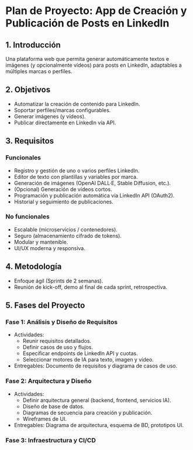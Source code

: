# Plan de Proyecto: App de Creación y Publicación de Posts en LinkedIn

## 1. Introducción
Una plataforma web que permita generar automáticamente textos e imágenes (y opcionalmente vídeos) para posts en LinkedIn, adaptables a múltiples marcas o perfiles.

## 2. Objetivos
- Automatizar la creación de contenido para LinkedIn.
- Soportar perfiles/marcas configurables.
- Generar imágenes (y vídeos).
- Publicar directamente en LinkedIn vía API.

## 3. Requisitos

### Funcionales
- Registro y gestión de uno o varios perfiles LinkedIn.
- Editor de texto con plantillas y variables por marca.
- Generación de imágenes (OpenAI DALL·E, Stable Diffusion, etc.).
- (Opcional) Generación de vídeos cortos.
- Programación y publicación automática vía LinkedIn API (OAuth2).
- Historial y seguimiento de publicaciones.

### No funcionales
- Escalable (microservicios / contenedores).
- Seguro (almacenamiento cifrado de tokens).
- Modular y mantenible.
- UI/UX moderna y responsiva.

## 4. Metodología
- Enfoque ágil (Sprints de 2 semanas).
- Reunión de kick-off, demo al final de cada sprint, retrospectiva.

## 5. Fases del Proyecto

### Fase 1: Análisis y Diseño de Requisitos
- Actividades:
  - Reunir requisitos detallados.
  - Definir casos de uso y flujos.
  - Especificar endpoints de LinkedIn API y cuotas.
  - Seleccionar motores de IA para texto, imagen y vídeo.
- Entregables: Documento de requisitos y diagrama de casos de uso.

### Fase 2: Arquitectura y Diseño
- Actividades:
  - Definir arquitectura general (backend, frontend, servicios IA).
  - Diseño de base de datos.
  - Diagramas de secuencia para creación y publicación.
  - Wireframes de UI.
- Entregables: Diagrama de arquitectura, esquema de BD, prototipos UI.

### Fase 3: Infraestructura y CI/CD

